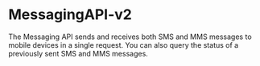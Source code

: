 # MessagingAPI-v2
The Messaging API sends and receives both SMS and MMS messages to mobile devices in a single request. You can also query the status of a previously sent SMS and MMS messages.
